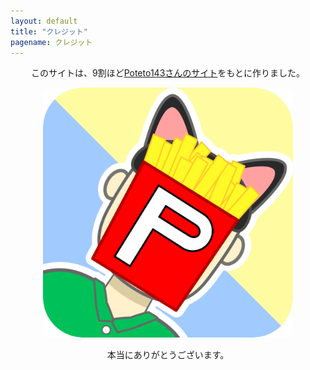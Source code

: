 ```yaml
---
layout: default
title: "クレジット"
pagename: クレジット
---
```

<center>
  <p>このサイトは、9割ほど<a href="https://poteto143.github.io/Poteto143s_diary/">Poteto143さんのサイト</a>をもとに作りました。</p>
<a href="https://poteto143.github.io/"><img src="assets/images/poteto143.png" width="400px" height="400px" style=" border-radius: 10px;"></a>
  <p>本当にありがとうございます。</p>
</center>
